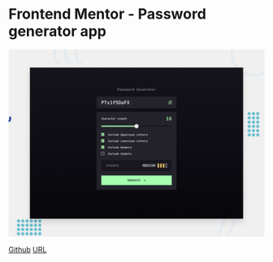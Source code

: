 # Frontend Mentor - Password generator app

![Design preview for the Password generator app coding challenge](./preview.jpg)

[Github](https://github.com/barriedirk/frontend-mentor-exercise-13-password-generator-app)
[URL](https://barriedirk.github.io/frontend-mentor-exercise-13-password-generator-app)